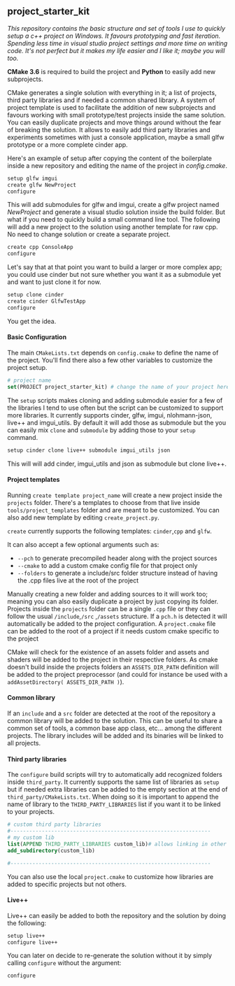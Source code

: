 ## project_starter_kit



*This repository contains the basic structure and set of tools I use to quickly setup a c++ project on Windows. It favours prototyping and fast iteration. Spending less time in visual studio project settings and more time on writing code. It's not perfect but it makes my life easier and I like it; maybe you will too.* 



**CMake 3.6** is required to build the project and **Python** to easily add new subprojects.

CMake generates a single solution with everything in it; a list of projects, third party libraries and if needed a common shared library. A system of project template is used to facilitate the addition of new subprojects and favours working with small prototype/test projects inside the same solution. You can easily duplicate projects and move things around without the fear of breaking the solution. It allows to easily add third party libraries and experiments sometimes with just a console application, maybe a small glfw prototype or a more complete cinder app. 

Here's an example of setup after copying the content of the boilerplate inside a new repository and editing the name of the project in *config.cmake*.

```bash
setup glfw imgui
create glfw NewProject 
configure
```

This will add submodules for glfw and imgui, create a glfw project named *NewProject* and generate a visual studio solution inside the build folder. But what if you need to quickly build a small command line tool. The following will add a new project to the solution using another template for raw cpp. No need to change solution or create a separate project.

```bash
create cpp ConsoleApp
configure
```

Let's say that at that point you want to build a larger or more complex app; you could use cinder but not sure whether you want it as a submodule yet and want to just clone it for now.

```bash
setup clone cinder
create cinder GlfwTestApp
configure
```

You get the idea.



#### Basic Configuration

The main `CMakeLists.txt` depends on `config.cmake` to define the name of the project. You'll find there also a few other variables to customize the project setup.

```cmake
# project name
set(PROJECT project_starter_kit) # change the name of your project here
```

The `setup` scripts makes cloning and adding submodule easier for a few of the libraries I tend to use often but the script can be customized to support more libraries. It currently supports cinder, glfw, imgui, nlohmann-json, live++ and imgui_utils. By default it will add those as submodule but the you can easily mix `clone` and `submodule` by adding those to your `setup` command.

```bash
setup cinder clone live++ submodule imgui_utils json
```

This will will add cinder, imgui_utils and json as submodule but clone live++.



#### Project templates

Running `create template project_name` will create a new project inside the `projects` folder. There's a templates to choose from that live inside `tools/project_templates` folder and are meant to be customized. You can also add new template by editing `create_project.py`.

`create` currently supports the following templates: `cinder`,`cpp` and `glfw`. 

It can also accept a few optional arguments such as:

* `--pch` to generate precompiled header along with the project sources
* `--cmake` to add a custom cmake config file for that project only
* `--folders` to generate a include/src folder structure instead of having the .cpp files live at the root of the project

Manually creating a new folder and adding sources to it will work too; meaning you can also easily duplicate a project by just copying its folder. Projects inside the `projects` folder can be a single `.cpp` file or they can follow the usual `/include`,`/src` ,`/assets` structure. If a `pch.h` is detected it will automatically be added to the project configuration. A `project.cmake` file can be added to the root of a project if it needs custom cmake specific to the project

CMake will check for the existence of an assets folder and assets and shaders will be added to the project in their respective folders. As cmake doesn't build inside the projects folders an `ASSETS_DIR_PATH` definition will be added to the project preprocessor (and could for instance be used with a `addAssetDirectory( ASSETS_DIR_PATH )`).



#### Common library

If an `include` and a `src` folder are detected at the root of the repository a common library will be added to the solution. This can be useful to share a common set of tools, a common base app class, etc... among the different projects. The library includes will be added and its binaries will be linked to all projects.



#### Third party libraries

The `configure` build scripts will try to automatically add recognized folders inside `third_party`. It currently supports the same list of libraries as `setup` but if needed extra libraries can be added to the empty section at the end of `third_party/CMakeLists.txt`.  When doing so it is important to append the name of library to the `THIRD_PARTY_LIBRARIES` list if you want it to be linked to your projects.

```cmake
# custom third party libraries
#----------------------------------------------------------------
# my custom lib
list(APPEND THIRD_PARTY_LIBRARIES custom_lib)# allows linking in other projects
add_subdirectory(custom_lib)

#----------------------------------------------------------------
```

You can also use the local `project.cmake` to customize how libraries are added to specific projects but not others.



#### Live++

Live++ can easily be added to both the repository and the solution by doing the following:

```bash
setup live++
configure live++
```

You can later on decide to re-generate the solution without it by simply calling `configure` without the argument:

```bash
configure
```
